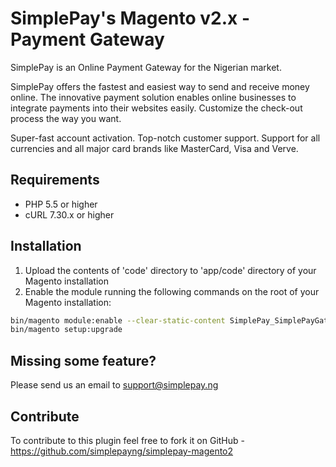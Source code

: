 # SimplePay's Magento v2.x - Payment Gateway

SimplePay is an Online Payment Gateway for the Nigerian market.

SimplePay offers the fastest and easiest way to send and receive money online. The innovative payment solution enables online businesses to integrate payments into their websites easily. Customize the check-out process the way you want.

Super-fast account activation. Top-notch customer support. Support for all currencies and all major card brands like MasterCard, Visa and Verve.

## Requirements
* PHP 5.5 or higher
* cURL 7.30.x or higher

## Installation
1. Upload the contents of 'code' directory to 'app/code' directory of your Magento installation
2. Enable the module running the following commands on the root of your Magento installation:
```bash
bin/magento module:enable --clear-static-content SimplePay_SimplePayGateway
bin/magento setup:upgrade
```

## Missing some feature?
Please send us an email to support@simplepay.ng

## Contribute
To contribute to this plugin feel free to fork it on GitHub - https://github.com/simplepayng/simplepay-magento2
